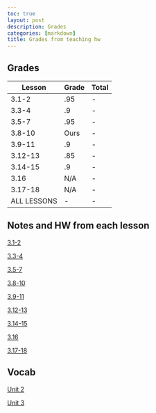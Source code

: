 ```yaml
---
toc: true
layout: post
description: Grades
categories: [markdown]
title: Grades from teaching hw
---
```



## Grades

| Lesson | Grade | Total
|-|-|-|
|3.1-2| .95 |-|
|3.3-4| .9 |-|
|3.5-7| .95 |-|
|3.8-10| Ours |-|
|3.9-11| .9 |-|
|3.12-13| .85 |-|
|3.14-15| .9 |-|
|3.16| N/A |-|
|3.17-18| N/A |-|
|ALL LESSONS| - |-|

## Notes and HW from each lesson

[3.1-2](https://kalanicabralomana.github.io/Fastpages/markdown/final/2022/11/28/week-14-monday.html)

[3.3-4](https://kalanicabralomana.github.io/Fastpages/jupyter/lesson2)

[3.5-7](https://kalanicabralomana.github.io/Fastpages/jupyter/code/week%200/2022/12/06/day3hw.html)

[3.8-10](https://toby-leeder.github.io/CSPFastpages/lesson4)

[3.9-11](https://kalanicabralomana.github.io/Fastpages/2022/12/09/day5hw.html)

[3.12-13](https://kalanicabralomana.github.io/Fastpages/lessons/2022/12/08/day_6teaching.html)

[3.14-15](https://kalanicabralomana.github.io/Fastpages/jupyter/libraries)

[3.16](https://kalanicabralomana.github.io/Fastpages/code/2022/12/15/3.16hw.html)

[3.17-18](https://kalanicabralomana.github.io/Fastpages/lesson)

## Vocab

[Unit 2](https://kalanicabralomana.github.io/Fastpages/markdown/2022/12/09/vocab.html)

[Unit 3](https://kalanicabralomana.github.io/Fastpages/markdown/2022/12/15/vocab2.html)